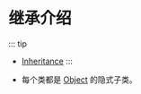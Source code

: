 # 继承介绍

::: tip
- [Inheritance](https://dev.java/learn/inheritance/what-is-inheritance/)
:::

- 每个类都是 [Object](https://docs.oracle.com/en/java/javase/23/docs/api/java.base/java/lang/Object.html) 的隐式子类。
